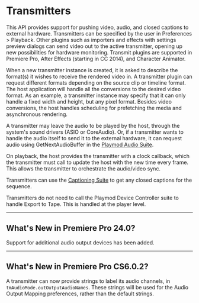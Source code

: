 # Transmitters

This API provides support for pushing video, audio, and closed captions to external hardware. Transmitters can be specified by the user in Preferences > Playback. Other plugins such as importers and effects with settings preview dialogs can send video out to the active transmitter, opening up new possibilities for hardware monitoring. Transmit plugins are supported in Premiere Pro, After Effects (starting in CC 2014), and Character Animator.

When a new transmitter instance is created, it is asked to describe the format(s) it wishes to receive the rendered video in. A transmitter plugin can request different formats depending on the source clip or timeline format. The host application will handle all the conversions to the desired video format. As an example, a transmitter instance may specify that it can only handle a fixed width and height, but any pixel format. Besides video conversions, the host handles scheduling for prefetching the media and asynchronous rendering.

A transmitter may leave the audio to be played by the host, through the system's sound drivers (ASIO or CoreAudio). Or, if a transmitter wants to handle the audio itself to send it to the external hardware, it can request audio using GetNextAudioBuffer in the [Playmod Audio Suite](suites.md#playmod-audio-suite).

On playback, the host provides the transmitter with a clock callback, which the transmitter must call to update the host with the new time every frame. This allows the transmitter to orchestrate the audio/video sync.

Transmitters can use the [Captioning Suite](../universals/sweetpea-suites.md#captioning-suite) to get any closed captions for the sequence.

Transmitters do not need to call the Playmod Device Controller suite to handle Export to Tape. This is handled at the player level.

---

## What's New in Premiere Pro 24.0?

Support for additional audio output devices has been added.

---

## What's New in Premiere Pro CS6.0.2?

A transmitter can now provide strings to label its audio channels, in `tmAudioMode.outOutputAudioNames`. These strings will be used for the Audio Output Mapping preferences, rather than the default strings.
